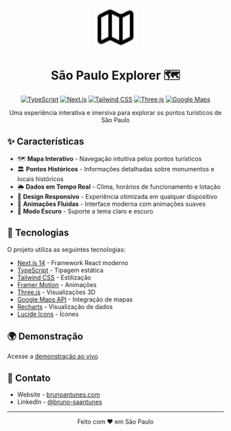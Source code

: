 <div align="center">
  <img src="https://raw.githubusercontent.com/lucide-icons/lucide/main/icons/map.svg" width="100px" alt="São Paulo Explorer Logo"/>
  
  # São Paulo Explorer 🗺️
  
  [![TypeScript](https://img.shields.io/badge/TypeScript-007ACC?style=for-the-badge&logo=typescript&logoColor=white)](https://www.typescriptlang.org/)
  [![Next.js](https://img.shields.io/badge/Next.js-000000?style=for-the-badge&logo=next.js&logoColor=white)](https://nextjs.org/)
  [![Tailwind CSS](https://img.shields.io/badge/Tailwind_CSS-38B2AC?style=for-the-badge&logo=tailwind-css&logoColor=white)](https://tailwindcss.com/)
  [![Three.js](https://img.shields.io/badge/Three.js-000000?style=for-the-badge&logo=three.js&logoColor=white)](https://threejs.org/)
  [![Google Maps](https://img.shields.io/badge/Google_Maps-4285F4?style=for-the-badge&logo=google-maps&logoColor=white)](https://developers.google.com/maps)

  Uma experiência interativa e imersiva para explorar os pontos turísticos de São Paulo
</div>

## ✨ Características

- 🗺️ **Mapa Interativo** - Navegação intuitiva pelos pontos turísticos
- 🏛️ **Pontos Históricos** - Informações detalhadas sobre monumentos e locais históricos
- 🌦️ **Dados em Tempo Real** - Clima, horários de funcionamento e lotação
- 📱 **Design Responsivo** - Experiência otimizada em qualquer dispositivo
- 🎨 **Animações Fluidas** - Interface moderna com animações suaves
- 🌙 **Modo Escuro** - Suporte a tema claro e escuro

## 🚀 Tecnologias

O projeto utiliza as seguintes tecnologias:

- [Next.js 14](https://nextjs.org/) - Framework React moderno
- [TypeScript](https://www.typescriptlang.org/) - Tipagem estática
- [Tailwind CSS](https://tailwindcss.com/) - Estilização
- [Framer Motion](https://www.framer.com/motion/) - Animações
- [Three.js](https://threejs.org/) - Visualizações 3D
- [Google Maps API](https://developers.google.com/maps) - Integração de mapas
- [Recharts](https://recharts.org/) - Visualização de dados
- [Lucide Icons](https://lucide.dev/) - Ícones

## 🌍 Demonstração

Acesse a [demonstração ao vivo](https://sao-paulo-explorer.vercel.app)

## 📧 Contato

- Website - [brunoantunes.com](https://brunoantunes.vercel.app/)
- LinkedIn - [@bruno-saantunes](https://www.linkedin.com/in/bruno-saantunes/)
---

<div align="center">
  Feito com ❤️ em São Paulo
</div>
